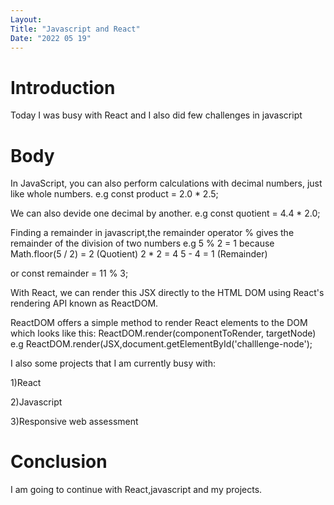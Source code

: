 ```yaml
---
Layout:
Title: "Javascript and React"
Date: "2022 05 19"
---
```


# Introduction
Today I was busy with React and I also did few challenges in javascript

# Body 

In JavaScript, you can also perform calculations with decimal numbers, just like whole numbers.
e.g const product = 2.0 * 2.5;

We can also devide one decimal by another.
e.g const quotient = 4.4 * 2.0;

Finding a remainder in javascript,the remainder operator % gives the remainder of the division of two numbers
e.g 5 % 2 = 1 because
Math.floor(5 / 2) = 2 (Quotient)
2 * 2 = 4
5 - 4 = 1 (Remainder)

or const remainder = 11 % 3;  

With React, we can render this JSX directly to the HTML DOM using React's rendering API known as ReactDOM.

ReactDOM offers a simple method to render React elements to the DOM which looks like this: ReactDOM.render(componentToRender, targetNode)
e.g ReactDOM.render(JSX,document.getElementById('challlenge-node');

I also some projects that I am currently busy with:

1)React

2)Javascript

3)Responsive web assessment

# Conclusion
I am going to continue with React,javascript and my projects.